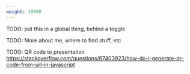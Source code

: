 ```yaml
---
weight: 10000
---
```


TODO: put this in a global thing, behind a toggle

TODO: More about me, where to find stuff, etc


TODO: QR code to presentation
https://stackoverflow.com/questions/67403923/how-do-i-generate-qr-code-from-url-in-javascript